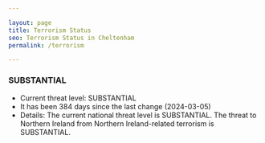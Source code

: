 ```yaml
---

layout: page
title: Terrorism Status
seo: Terrorism Status in Cheltenham
permalink: /terrorism

---
```


<!-- threat_marker starts -->
<h3>SUBSTANTIAL</h3>
<div class="SUBSTANTIAL">
<ul>
<li>Current threat level: SUBSTANTIAL</li>
<li>It has been 384 days since the last change (2024-03-05)</li>
<li>Details: The current national threat level is SUBSTANTIAL. The threat to Northern Ireland from Northern Ireland-related terrorism is SUBSTANTIAL.</li>
</ul>
</div>
<!-- threat_marker ends -->
